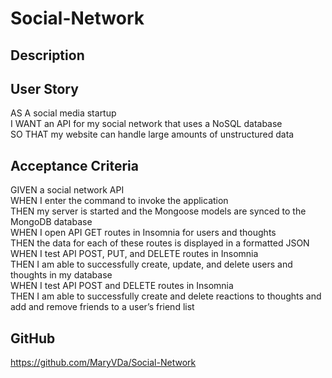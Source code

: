 # Social-Network

## Description

## User Story
AS A social media startup   
I WANT an API for my social network that uses a NoSQL database   
SO THAT my website can handle large amounts of unstructured data   

## Acceptance Criteria
GIVEN a social network API   
WHEN I enter the command to invoke the application   
THEN my server is started and the Mongoose models are synced to the MongoDB database   
WHEN I open API GET routes in Insomnia for users and thoughts   
THEN the data for each of these routes is displayed in a formatted JSON   
WHEN I test API POST, PUT, and DELETE routes in Insomnia   
THEN I am able to successfully create, update, and delete users and thoughts in my database   
WHEN I test API POST and DELETE routes in Insomnia   
THEN I am able to successfully create and delete reactions to thoughts and add and remove friends to a user’s friend list   

## GitHub
https://github.com/MaryVDa/Social-Network
